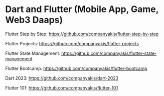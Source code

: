 # Dart and Flutter (Mobile App, Game, Web3 Daaps)

Flutter Step by Step:
https://github.com/companyakis/flutter-step-by-step

Flutter Projects:
https://github.com/companyakis/flutter-projects

Flutter State Management:
https://github.com/companyakis/flutter-state-management

Flutter Bootcamp:
https://github.com/companyakis/flutter-bootcamp
 
Dart 2023:
https://github.com/companyakis/dart-2023

Flutter 101:
https://github.com/companyakis/flutter-101
